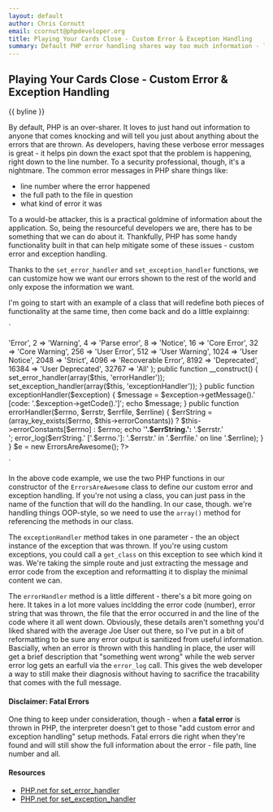 ```yaml
---
layout: default
author: Chris Cornutt
email: ccornutt@phpdeveloper.org
title: Playing Your Cards Close - Custom Error & Exception Handling
summary: Default PHP error handling shares way too much information - learn how to use custom handlers to prevent it.
---
```


Playing Your Cards Close - Custom Error & Exception Handling
------------

{{ byline }}

By default, PHP is an over-sharer. It loves to just hand out information to anyone that
comes knocking and will tell you just about anything about the errors that are thrown.
As developers, having these verbose error messages is great - it helps pin down the exact
spot that the problem is happening, right down to the line number. To a security professional,
though, it's a nightmare. The common error messages in PHP share things like:

- line number where the error happened
- the full path to the file in question
- what kind of error it was

To a would-be attacker, this is a practical goldmine of information about the application.
So, being the resourceful developers we are, there has to be something that we can do 
about it. Thankfully, PHP has some handy functionality built in that can help mitigate
some of these issues - custom error and exception handling.

Thanks to the `set_error_handler` and `set_exception_handler` functions, we can customize
how we want our errors shown to the rest of the world and only expose the information 
we want.

I'm going to start with an example of a class that will redefine both pieces of functionality
at the same time, then come back and do a little explainng:


`
<?php
class ErrorsAreAwesome
{
    private $errorConstants = array(
        1       => 'Error',
        2       => 'Warning',
        4       => 'Parse error',
        8       => 'Notice',
        16      => 'Core Error',
        32      => 'Core Warning',
        256     => 'User Error',
        512     => 'User Warning',
        1024    => 'User Notice',
        2048    => 'Strict',
        4096    => 'Recoverable Error',
        8192    => 'Deprecated',
        16384   => 'User Deprecated',
        32767   => 'All'
    );

    public function __construct()
    {
        set_error_handler(array($this, 'errorHandler'));
        set_exception_handler(array($this, 'exceptionHandler'));
    }

    public function exceptionHandler($exception)
    {
        $message = $exception->getMessage().' [code: '.$exception->getCode().']';
        echo $message;
    }
    public function errorHandler($errno, $errstr, $errfile, $errline)
    {
        $errString = (array_key_exists($errno, $this->errorConstants))
            ? $this->errorConstants[$errno] : $errno;

        echo '<b>'.$errString.':</b> '.$errstr.'<br/>';
        error_log($errString.' ['.$errno.']: '.$errstr.' in '.$errfile.' on line '.$errline);
    }
}

$e = new ErrorsAreAwesome();
?>
`

In the above code example, we use the two PHP functions in our constructor of the `ErrorsAreAwesome`
class to define our custom error and exception handling. If you're not using a class, 
you can just pass in the name of the function that will do the handling. In our case, though.
we're handling things OOP-style, so we need to use the `array()` method for referencing the methods 
in our class. 

The `exceptionHandler` method takes in one parameter - the an object instance of the exception 
that was thrown. If you're using custom exceptions, you could call a `get_class` on this exception
to see which kind it was. We're taking the simple route and just extracting the message and 
error code from the exception and reformatting it to display the minimal content we can.

The `errorHandler` method is a little different - there's a bit more going on here. It takes in 
a lot more values incldding the error code (number), error string that was thrown, the file
that the error occurred in and the line of the code where it all went down. Obviously, these
details aren't somethng you'd liked shared with the average Joe User out there, so I've put in
a bit of reformatting to be sure any error output is sanitized from useful information. Bascially,
when an error is thrown with this handling in place, the user will get a brief description that
"something went wrong" while the web server error log gets an earfull via the `error_log` call.
This gives the web developer a way to still make their diagnosis without having to sacrifice 
the tracability that comes with the full message.

#### Disclaimer: Fatal Errors

One thing to keep under consideration, though - when a **fatal error** is thrown in PHP, the interpreter
doesn't get to those "add custom error and exception handling" setup methods. Fatal errors die 
right when they're found and will still show the full information about the error - file path,
line number and all.

#### Resources

- [PHP.net for set_error_handler](http://us.php.net/set_error_handler)
- [PHP.net for set_exception_handler](http://us.php.net/set_exception_handler)


